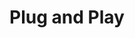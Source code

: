 ---
title: Plug and Play
image: "/assets/img/resources/plug.png"
description: PnP has an accelerator program that despite it does not target only Latin startups they have offices in Guadalajara Mexico and Sao Paulo Brazil. Also they have a considerable presence of Latin American based companies that serve as corporate partners. Also they offer space for national governments to open an inovation hub where local companies can experience some of the Silicon Valley ecosystem
categories:
  - Accelerator
link: http://plugandplaytechcenter.com/
---